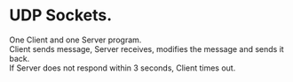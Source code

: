 # UDP Sockets.

One Client and one Server program.
<br>Client sends message, Server receives, modifies the message and sends it back.<br/>
If Server does not respond within 3 seconds, Client times out.
